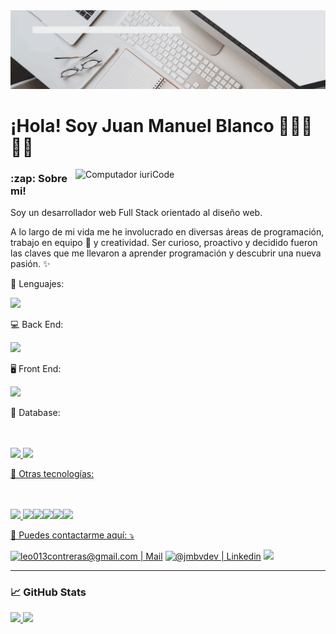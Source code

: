 <img src="./banner.gif" alt="juanm"/>

<h1>¡Hola! Soy Juan Manuel Blanco 👨🏻‍💻🙋🏻</h1>

<img src="https://raw.githubusercontent.com/MicaelliMedeiros/micaellimedeiros/master/image/computer-illustration.png" min-width="400px" max-width="400px" width="400px" align="right" margin="0 0 50px 0" alt="Computador iuriCode">

<h3>:zap: Sobre mi!</h3>
  
  <p align="left"> 
  Soy un desarrollador web Full Stack orientado al diseño web.
</p>
  <p align="left"> 
A lo largo de mi vida me he involucrado en diversas áreas de programación, trabajo en equipo 📣 y creatividad.
Ser curioso, proactivo y decidido fueron las claves que me llevaron a aprender programación y descubrir una nueva pasión. ✨
</p>

<p align="left">
  🦄 Lenguajes: 

</p>
<p align="left">
 
   <a href="https://skillicons.dev">
    <img src="https://skillicons.dev/icons?i=html,css,javascript" />
  </a>
</p>
<p align="left">
  💻 Back End: 

</p>
<p align="left">
 
   <a href="https://skillicons.dev">
    <img src="https://skillicons.dev/icons?i=nodejs,expressjs" />
  </a>
</p>
<p align="left">
  🖥️ Front End: 

</p>
<p align="left">
 
   <a href="https://skillicons.dev">
    <img src="https://skillicons.dev/icons?i=react,redux,styledcomponents,bootstrap,sass" />
  </a>
</p>
<p align="left">
  🛄 Database: 

</p>
<p align="left">
 
   <a href="https://skillicons.dev">
    <img src="https://skillicons.dev/icons?i=postgres,firebase" />
     <img height=50 src="https://www.svgrepo.com/show/354333/sequelize.svg"/><img height=50 
     
                                                                                  
  </a>
</p>

<p align="left">
  💼 Otras tecnologías: 
</p>
<p align="left">
 
   <a href="https://skillicons.dev">
    <img src="https://skillicons.dev/icons?i=git,github" />
      <img height=50 src="https://www.svgrepo.com/show/354202/postman-icon.svg"/><img height=50 
      <img height=50 src="https://www.svgrepo.com/show/349532/trello.svg"/><img height=50 
     <img height=50 src="https://cdn-icons-png.flaticon.com/512/5065/5065388.png"/><img height=50 
      <img height=50 src="https://www.svgrepo.com/show/75896/psd.svg"/><img height=50  
      <img height=50 src="https://www.svgrepo.com/show/349509/slack.svg"/><img height=50 
                                                                                
  </a>
</p>

<p align="left">
  💌 Puedes contactarme aquí: ⤵️
</p>

<p align="left">
  <a href="mailto:jmbv.dev@gmail.com" target="_BLANK" alt="Gmail">
  <img src="https://img.shields.io/badge/-Gmail-FF0000?style=flat-square&labelColor=FF0000&logo=gmail&logoColor=white&link=LINK-DO-SEU-EMAIL" alt="leo013contreras@gmail.com | Mail" /></a>

  <a href="https://www.linkedin.com/in/jmbv-dev/"  target="_BLANK" alt="Linkedin">
  <img src="https://img.shields.io/badge/-Linkedin-0e76a8?style=flat-square&logo=Linkedin&logoColor=white&link=LINK-DO-SEU-LINKEDIN" alt="@jmbvdev | Linkedin" /></a>

  <a href="https://api.whatsapp.com/send?phone=59177031730"  target="_BLANK" alt="WhatsApp">
  <img src="https://img.shields.io/badge/-WhatsApp-25d366?style=flat-square&labelColor=25d366&logo=whatsapp&logoColor=white&link=API-DO-SEU-WHATSAPP"/></a>
</p>  

---

<h3 align="left">📈 GitHub Stats</h3>

<div>

  <a href="https://github.com/jmbvdev">
    <img height="180em" src="https://github-readme-stats.vercel.app/api?username=jmbvdev&theme=gruvbox&show_icons=true"/>
  </a>
  
  <a href="https://github.com/jmbvdev">
    <img height="180em" src="https://github-readme-stats.vercel.app/api/top-langs/?username=jmbvdev&hide=html&theme=gruvbox"/>
  </a>
  
</div>
